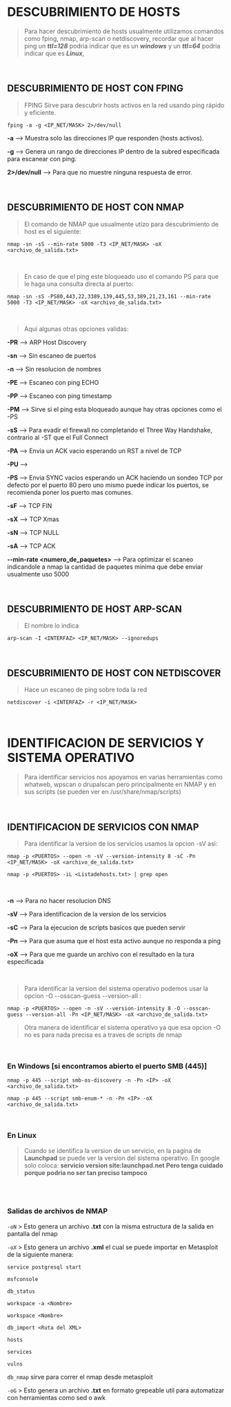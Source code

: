 # DESCUBRIMIENTO DE HOSTS

> Para hacer descubrimiento de hosts usualmente utilizamos comandos como fping, nmap, arp-scan o netdiscovery,
>recordar que al hacer ping un ***ttl=128*** podria indicar que es un ***windows*** y un ***ttl=64*** podria indicar que es ***Linux***,


<br>

## DESCUBRIMIENTO DE HOST CON FPING

> FPING Sirve para descubrir hosts activos en la red usando ping rápido y eficiente.

```fping -a -g <IP_NET/MASK> 2>/dev/null``` 

**-a** --> Muestra solo las direcciones IP que responden (hosts activos).

**-g** --> Genera un rango de direcciones IP dentro de la subred especificada para escanear con ping.

**2>/dev/null** --> Para que no muestre ninguna respuesta de error.

<br>

## DESCUBRIMIENTO DE HOST CON NMAP

> El comando de NMAP que usualmente utizo para descubrimiento de host es el siguiente:

```nmap -sn -sS --min-rate 5000 -T3 <IP_NET/MASK> -oX <archivo_de_salida.txt>```

<br>

> En caso de que el ping este bloqueado uso el comando PS para que le haga una consulta directa al puerto:

```nmap -sn -sS -PS80,443,22,3389,139,445,53,389,21,23,161 --min-rate 5000 -T3 <IP_NET/MASK> -oX <archivo_de_salida.txt>```

<br>

> Aqui algunas otras opciones validas:

**-PR**  --> ARP Host Discovery

**-sn**  --> Sin escaneo de puertos

**-n**   --> Sin resolucion de nombres

**-PE**  --> Escaneo con ping ECHO

**-PP**  --> Escaneo con ping timestamp

**-PM**  --> Sirve si el ping esta bloqueado aunque hay otras opciones como el -PS

**-sS**  --> Para evadir el firewall no completando el Three Way Handshake, contrario al -ST que el Full Connect 

**-PA <port>**  --> Envia un ACK vacio esperando un RST a nivel de TCP

**-PU <port>**  --> 

**-PS <port>**  --> Envia SYNC vacios esperando un ACK haciendo un sondeo TCP por defecto por el puerto 80 pero uno mismo puede indicar los puertos, se recomienda poner los puerto mas comunes.

**-sF**  --> TCP FIN

**-sX**  --> TCP Xmas

**-sN**  --> TCP NULL

**-sA**  --> TCP ACK

**--min-rate <numero_de_paquetes>** --> Para optimizar el scaneo indicandole a nmap la cantidad de paquetes minima que debe enviar usualmente uso 5000

<br>

## DESCUBRIMIENTO DE HOST ARP-SCAN

> El nombre lo indica

```arp-scan -I <INTERFAZ> <IP_NET/MASK> --ignoredups```

<br>

## DESCUBRIMIENTO DE HOST CON NETDISCOVER

> Hace un escaneo de ping sobre toda la red

```netdiscover -i <INTERFAZ> -r <IP_NET/MASK>```

<br>

# IDENTIFICACION DE SERVICIOS Y SISTEMA OPERATIVO

> Para identificar servicios nos apoyamos en varias herramientas como whatweb, wpscan o drupalscan pero principalmente en NMAP y en sus scripts (se pueden ver en /usr/share/nmap/scripts)

<br>

## IDENTIFICACION DE SERVICIOS CON NMAP

> Para identificar la version de los servicios usamos la opcion -sV asi:

```nmap -p <PUERTOS> --open -n -sV --version-intensity 8 -sC -Pn <IP_NET/MASK> -oX <archivo_de_salida.txt>```

```nmap -p <PUERTOS> -iL <Listadehosts.txt> | grep open```

<br>

**-n** --> Para no hacer resolucion DNS

**-sV** --> Para identificacion de la version de los servicios

**-sC** --> Para la ejecucion de scripts basicos que pueden servir

**-Pn** --> Para que asuma que el host esta activo aunque no responda a ping

**-oX** --> Para que me guarde un archivo con el resultado en la tura especificada

<br>

> Para identificar la version del sistema operativo podemos usar la opcion -O --osscan-guess --version-all :

```nmap -p <PUERTOS> --open -n -sV --version-intensity 8 -O --osscan-guess --version-all -Pn <IP_NET/MASK> -oX <archivo_de_salida.txt>```

> Otra manera de identificar el sistema operativo ya que esa opcion -O no es para nada precisa es a traves de scripts de nmap

<br>

### En Windows [si encontramos abierto el puerto SMB (445)] 

```nmap -p 445 --script smb-os-discovery -n -Pn <IP> -oX <archivo_de_salida.txt>```

```nmap -p 445 --script smb-enum-* -n -Pn <IP> -oX <archivo_de_salida.txt>```

<br>

### En Linux

> Cuando se identifica la version de un servicio, en la pagina de **Launchpad** se puede ver la version del sistema operativo.
> En google solo coloca: **servicio version site:launchpad.net**
> **Pero tenga cuidado porque podria no ser tan preciso tampoco**

<br>

<br>

### Salidas de archivos de NMAP

```-oN``` > Esto genera un archivo **.txt** con la misma estructura de la salida en pantalla del nmap 

```-oX``` > Esto genera un archivo **.xml**  el cual se puede importar en Metasploit de la siguiente manera:

```
service postgresql start

msfconsole

db_status

workspace -a <Nombre>

workspace <Nombre>

db_import <Ruta del XML>

hosts

services

vulns
```

```db_nmap``` sirve para correr el nmap desde metasploit

```-oG``` > Esto genera un archivo **.txt** en formato grepeable util para automatizar con herramientas como sed o awk
